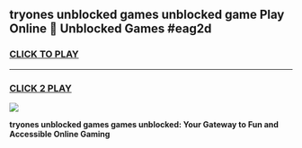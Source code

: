 
## tryones unblocked games unblocked game Play Online 👋 Unblocked Games #eag2d
<h3>
<a href="https://premium.freeplayer.one?title=tryones_unblocked_games&ref=21F">CLICK TO PLAY</a></h3>
<hr>

<h3>
<a href="https://premium.freeplayer.one?title=tryones_unblocked_games&ref=21F">CLICK 2 PLAY</a>
  
</h3>

<a href="https://premium.freeplayer.one?title=tryones_unblocked_games&ref=21F/"><img src="https://clearcache.store/games.png"></a>


**tryones unblocked games games unblocked: Your Gateway to Fun and Accessible Online Gaming**
